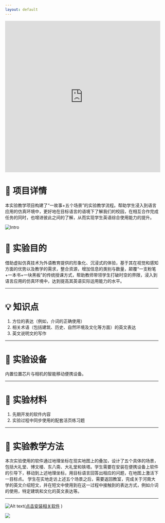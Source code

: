```yaml
---
layout: default
---
```


<iframe height=498 width=510 src='https://share.utovr.com/181301524454.html' frameborder=0 allowfullscreen></iframe>

# 🎫 项目详情

本实验教学项目构建了“一故事+五个场景”的实验教学流程。帮助学生浸入到语言应用的仿真环境中，更好地在目标语言的语境下了解我们的校园，在相互合作完成任务的同时，也增进彼此之间的了解，从而实现学生英语综合使用能力的提升。

![Intro](https://eric-mei.github.io/mr/assets/img/Intro.png)



# 🚩 实验目的



借助虚拟仿真技术为外语教育提供的形象化、沉浸式的体验，基于其在视觉和感知方面的优势以及教学的需求，整合资源，增加信息的类别与数量，颠覆“一支粉笔+一本书+一块黑板”的传统授课方式，帮助教师带领学生打破时空的界限，浸入到语言应用的仿真环境中，达到提高其英语实际运用能力的水平。

* * *


# 💡 知识点

1. 方位的表达（例如，介词的正确使用）
2. 相关术语（包括建筑、历史、自然环境及文化等方面）的英文表达
3. 英文说明文的写作

* * *
# 📱 实验设备

内置位置芯片与相机的智能移动便携设备。
* * *

# 💼 实验材料

1. 先期开发的软件内容
2. 实验过程中同步使用的配套活页练习题

* * *
# 🏃 实验教学方法

本次实验使用的软件通过地理坐标在现实地图上的叠加，设计了五个具体的场景，包括大礼堂、博文楼、东八斋、大礼堂和铁塔。学生需要在安装在便携设备上软件的引导下，移动到上述地理坐标，用目标语言回答出相应的问题，在地图上激活下一目标点。
学生在实地走访上述五个场景之后，需要返回教室，完成关于河南大学的英文介绍短文，并在短文中使用到在这一过程中接触到的表达方式，例如介词的使用，特定建筑和文化的英文表达等。

* * *

![Alt text](https://eric-mei.github.io/mr/assets/img/project.png)(<a href="https://apps.apple.com/us/app/aris/id371788434" target="https://apps.apple.com/us/app/aris/id371788434">点击安装相关软件</a> )


<a rel="ar" href="https://eric-mei.github.io/mr/assets/img/model.usdz">  <img src="https://eric-mei.github.io/mr/assets/img/model.usdz">
